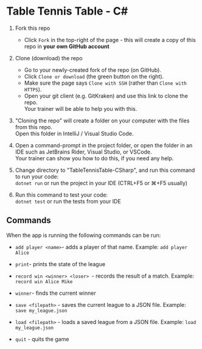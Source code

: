 # Table Tennis Table - C#

1. Fork this repo

   - Click `Fork` in the top-right of the page - this will create a copy of this repo in **your own GitHub account**

2. Clone (download) the repo

   - Go to your newly-created fork of the repo (on GitHub).
   - Click `Clone or download` (the green button on the right).
   - Make sure the page says `Clone with SSH` (rather than `Clone with HTTPS`).
   - Open your git client (e.g. GitKraken) and use this link to clone the repo.  
     Your trainer will be able to help you with this.

3. "Cloning the repo" will create a folder on your computer with the files from this repo.  
   Open this folder in IntelliJ / Visual Studio Code.

4. Open a command-prompt in the project folder, or open the folder in an IDE such as JetBrains Rider, Visual Studio,
   or VSCode.  
   Your trainer can show you how to do this, if you need any help.

5. Change directory to "TableTennisTable-CSharp", and run this command to run your code:  
   `dotnet run`
   or run the project in your IDE (CTRL+F5 or ⌘+F5 usually)

6. Run this command to test your code:  
   `dotnet test`
   or run the tests from your IDE

## Commands

When the app is running the following commands can be run:

- `add player <name>`- adds a player of that name.
  Example: `add player Alice`

- `print`- prints the state of the league

- `record win <winner> <loser> `- records the result of a match.
  Example: `record win Alice Mike`

- `winner`- finds the current winner

- `save <filepath>` - saves the current league to a JSON file.
  Example: `save my_league.json`

- `load <filepath>` - loads a saved league from a JSON file.
  Example: `load my_league.json`

- `quit` - quits the game

